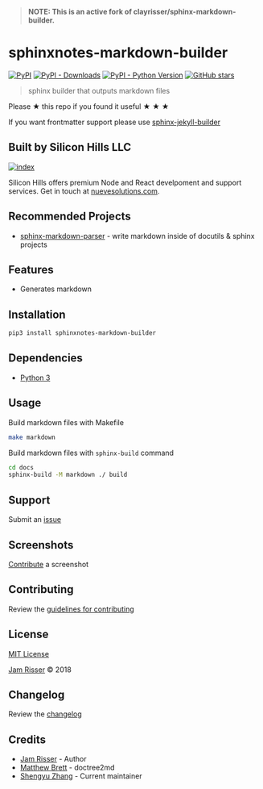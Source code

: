  > **NOTE: This is an active fork of clayrisser/sphinx-markdown-builder.**

# sphinxnotes-markdown-builder

[![PyPI](https://img.shields.io/pypi/v/sphinxnotes-markdown-builder.svg?style=flat-square)](https://pypi.org/project/sphinxnotes-markdown-builder)
[![PyPI - Downloads](https://img.shields.io/pypi/dm/sphinxnotes-markdown-builder.svg?style=flat-square)](https://pypi.org/project/sphinxnotes-markdown-builder)
[![PyPI - Python Version](https://img.shields.io/pypi/pyversions/sphinxnotes-markdown-builder.svg?style=flat-square)](https://pypi.org/project/sphinxnotes-markdown-builder)
[![GitHub stars](https://img.shields.io/github/stars/sphinx-notes/markdown-builder.svg?style=flat-square&label=Stars)](https://github.com/sphinx-notes/markdown-builder)

> sphinx builder that outputs markdown files

Please ★ this repo if you found it useful ★ ★ ★

If you want frontmatter support please use [sphinx-jekyll-builder](https://github.com/codejamninja/sphinx-jekyll-builder)


## Built by Silicon Hills LLC

[![index](https://user-images.githubusercontent.com/6234038/71054254-f284ad80-2116-11ea-9013-d68306726854.jpeg)](https://nuevesolutions.com)

Silicon Hills offers premium Node and React develpoment and support services. Get in touch at [nuevesolutions.com](https://nuevesolutions.com).


## Recommended Projects

* [sphinx-markdown-parser](https://github.com/codejamninja/sphinx-markdown-parser) - write markdown inside of docutils & sphinx projects


## Features

* Generates markdown


## Installation

```sh
pip3 install sphinxnotes-markdown-builder
```


## Dependencies

* [Python 3](https://www.python.org)


## Usage

Build markdown files with Makefile

```sh
make markdown
```

Build markdown files with `sphinx-build` command

```sh
cd docs
sphinx-build -M markdown ./ build
```


## Support

Submit an [issue](https://github.com/sphinx-notes/markdown-builder/issues/new)


## Screenshots

[Contribute](https://github.com/sphinx-notes/markdown-builder/blob/master/CONTRIBUTING.md) a screenshot


## Contributing

Review the [guidelines for contributing](https://github.com/sphinx-notes/markdown-builder/blob/master/CONTRIBUTING.md)


## License

[MIT License](https://github.com/sphinx-notes/markdown-builder/blob/master/LICENSE)

[Jam Risser](https://codejam.ninja) © 2018


## Changelog

Review the [changelog](https://github.com/sphinx-notes/markdown-builder/blob/master/CHANGELOG.md)


## Credits

* [Jam Risser](https://codejam.ninja) - Author
* [Matthew Brett](https://github.com/matthew-brett/nb2plots/blob/master/nb2plots/doctree2md.py) - doctree2md
* [Shengyu Zhang](https://silverrainz.me) - Current maintainer
